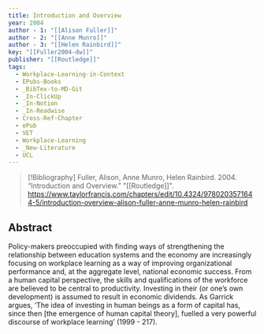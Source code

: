 ```yaml
---
title: Introduction and Overview
year: 2004
author - 1: "[[Alison Fuller]]"
author - 2: "[[Anne Munro]]"
author - 3: "[[Helen Rainbird]]"
key: "[[Fuller2004-dw]]"
publisher: "[[Routledge]]"
tags:
  - Workplace-Learning-in-Context
  - EPubs-Books
  - _BibTex-to-MD-Git
  - _In-ClickUp
  - _In-Notion
  - _In-Readwise
  - Cross-Ref-Chapter
  - ePub
  - VET
  - Workplace-Learning
  - _New-Literature
  - UCL
---
```


> [!Bibliography]
> Fuller, Alison, Anne Munro, Helen Rainbird. 2004. “Introduction and Overview.” "[[Routledge]]". https://www.taylorfrancis.com/chapters/edit/10.4324/9780203571644-5/introduction-overview-alison-fuller-anne-munro-helen-rainbird

## Abstract
Policy-makers preoccupied with finding ways of strengthening the relationship between education systems and the economy are increasingly focusing on workplace learning as a way of improving organizational performance and, at the aggregate level, national economic success. From a human capital perspective, the skills and qualifications of the workforce are believed to be central to productivity. Investing in their (or one’s own development) is assumed to result in economic dividends. As Garrick argues, ‘The idea of investing in human beings as a form of capital has, since then [the emergence of human capital theory], fuelled a very powerful discourse of workplace learning’ (1999 -  217).